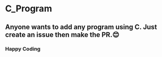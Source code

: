 # C_Program

## Anyone wants to add any program using C. Just create an issue then make the PR.😊

### Happy Coding
